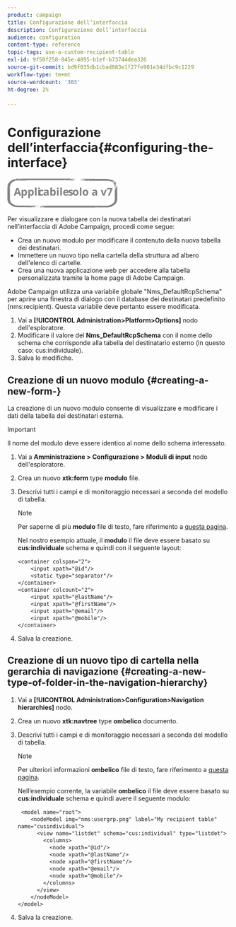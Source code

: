 ```yaml
---
product: campaign
title: Configurazione dell’interfaccia
description: Configurazione dell’interfaccia
audience: configuration
content-type: reference
topic-tags: use-a-custom-recipient-table
exl-id: 9f50f258-845e-4895-b1ef-b73744dea326
source-git-commit: bd9f035db1cbad883e1f27fe901e34dfbc9c1229
workflow-type: tm+mt
source-wordcount: '303'
ht-degree: 2%

---
```


# Configurazione dell’interfaccia{#configuring-the-interface}

![](../../assets/v7-only.svg)

Per visualizzare e dialogare con la nuova tabella dei destinatari nell’interfaccia di Adobe Campaign, procedi come segue:

* Crea un nuovo modulo per modificare il contenuto della nuova tabella dei destinatari.
* Immettere un nuovo tipo nella cartella della struttura ad albero dell&#39;elenco di cartelle.
* Crea una nuova applicazione web per accedere alla tabella personalizzata tramite la home page di Adobe Campaign.

Adobe Campaign utilizza una variabile globale &quot;Nms_DefaultRcpSchema&quot; per aprire una finestra di dialogo con il database dei destinatari predefinito (nms:recipient). Questa variabile deve pertanto essere modificata.

1. Vai a **[!UICONTROL Administration>Platform>Options]** nodo dell&#39;esploratore.
1. Modificare il valore del **Nms_DefaultRcpSchema** con il nome dello schema che corrisponde alla tabella del destinatario esterno (in questo caso: cus:individuale).
1. Salva le modifiche.

## Creazione di un nuovo modulo {#creating-a-new-form-}

La creazione di un nuovo modulo consente di visualizzare e modificare i dati della tabella dei destinatari esterna.

>[!IMPORTANT]
>
>Il nome del modulo deve essere identico al nome dello schema interessato.

1. Vai a **Amministrazione > Configurazione > Moduli di input** nodo dell&#39;esploratore.
1. Crea un nuovo **xtk:form** type **modulo** file.
1. Descrivi tutti i campi e di monitoraggio necessari a seconda del modello di tabella.

   >[!NOTE]
   >
   >Per saperne di più **modulo** file di testo, fare riferimento a [questa pagina](../../configuration/using/identifying-a-form.md).

   Nel nostro esempio attuale, il **modulo** il file deve essere basato su **cus:individuale** schema e quindi con il seguente layout:

   ```
   <container colspan="2">
       <input xpath="@id"/>
       <static type="separator"/>
   </container>
   <container colcount="2">
       <input xpath="@lastName"/>
       <input xpath="@firstName"/>
       <input xpath="@email"/>
       <input xpath="@mobile"/>
   </container> 
   ```

1. Salva la creazione.

## Creazione di un nuovo tipo di cartella nella gerarchia di navigazione {#creating-a-new-type-of-folder-in-the-navigation-hierarchy}

1. Vai a **[!UICONTROL Administration>Configuration>Navigation hierarchies]** nodo.
1. Crea un nuovo **xtk:navtree** type **ombelico** documento.
1. Descrivi tutti i campi e di monitoraggio necessari a seconda del modello di tabella.

   >[!NOTE]
   >
   >Per ulteriori informazioni **ombelico** file di testo, fare riferimento a [questa pagina](../../platform/using/adobe-campaign-explorer.md#about-navigation-hierarchy).

   Nell’esempio corrente, la variabile **ombelico** il file deve essere basato su **cus:individuale** schema e quindi avere il seguente modulo:

   ```
    <model name="root">
       <nodeModel img="nms:usergrp.png" label="My recipient table" name="cusindividual">
         <view name="listdet" schema="cus:individual" type="listdet">
           <columns>
             <node xpath="@id"/>
             <node xpath="@lastName"/>
             <node xpath="@firstName"/>
             <node xpath="@email"/>
             <node xpath="@mobile"/>
           </columns>
         </view>
       </nodeModel>
   </model>
   ```

1. Salva la creazione.
